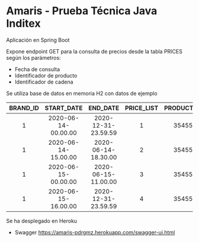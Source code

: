 
# Amaris - Prueba Técnica Java Inditex


Aplicación en  Spring Boot

Expone endpoint GET para la consulta de precios desde la tabla PRICES según los parámetros:
- Fecha de consulta
- Identificador de producto
- Identificador de cadena

Se utiliza base de datos en memoria H2 con datos de ejemplo



| BRAND_ID | START_DATE | END_DATE |  PRICE_LIST |  PRODUCT_ID |  PRIORITY | PRICE | CURR | 
| :---: | :---: | :---: | :---: | :---: | :---: | :---: | :---: |
|1|2020-06-14-00.00.00|2020-12-31-23.59.59|1|35455|0|35.50|EUR|
|1|2020-06-14-15.00.00|2020-06-14-18.30.00|2|35455|1|25.45|EUR|
|1|2020-06-15-00.00.00|2020-06-15-11.00.00|3|35455|1|30.50|EUR|
|1|2020-06-15-16.00.00|2020-12-31-23.59.59|4|35455|1|38.95|EUR|


Se ha desplegado en Heroku

- Swagger https://amaris-pdrgmz.herokuapp.com/swagger-ui.html